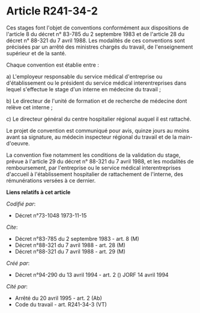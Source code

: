 # Article R241-34-2

Ces stages font l'objet de conventions conformément aux dispositions de l'article 8 du décret n° 83-785 du 2 septembre 1983
et de l'article 28 du décret n° 88-321 du 7 avril 1988. Les modalités de ces conventions sont précisées par un arrêté des
ministres chargés du travail, de l'enseignement supérieur et de la santé.

Chaque convention est établie entre :

a) L'employeur responsable du service médical d'entreprise ou d'établissement ou le président du service médical
interentreprises dans lequel s'effectue le stage d'un interne en médecine du travail ;

b) Le directeur de l'unité de formation et de recherche de médecine dont relève cet interne ;

c) Le directeur général du centre hospitalier régional auquel il est rattaché.

Le projet de convention est communiqué pour avis, quinze jours au moins avant sa signature, au médecin inspecteur régional du
travail et de la main-d'oeuvre.

La convention fixe notamment les conditions de la validation du stage, prévue à l'article 29 du décret n° 88-321 du 7 avril
1988, et les modalités de remboursement, par l'entreprise ou le service médical interentreprises d'accueil à l'établissement
hospitalier de rattachement de l'interne, des rémunérations versées à ce dernier.

**Liens relatifs à cet article**

_Codifié par_:

  - Décret n°73-1048 1973-11-15

_Cite_:

  - Décret n°83-785 du 2 septembre 1983 - art. 8 (M)
  - Décret n°88-321 du 7 avril 1988 - art. 28 (M)
  - Décret n°88-321 du 7 avril 1988 - art. 29 (M)

_Créé par_:

  - Décret n°94-290 du 13 avril 1994 - art. 2 () JORF 14 avril 1994

_Cité par_:

  - Arrêté du 20 avril 1995 - art. 2 (Ab)
  - Code du travail - art. R241-34-3 (VT)

